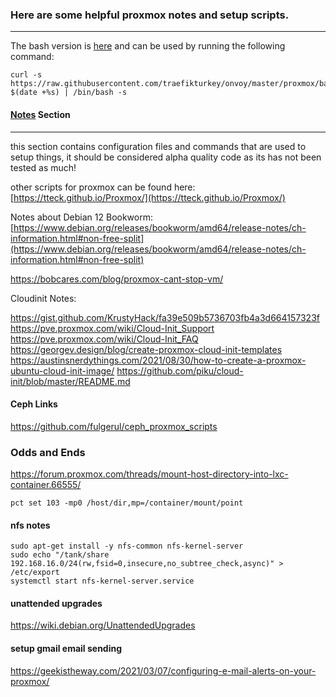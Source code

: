 ### Here are some helpful proxmox notes and setup scripts.
- - -
The bash version is [here](https://github.com/traefikturkey/onvoy/blob/master/proxmox/bash/setup.sh) and can be used by running the following command:
```
curl -s https://raw.githubusercontent.com/traefikturkey/onvoy/master/proxmox/bash/setup.sh?$(date +%s) | /bin/bash -s
```

#### [Notes](/traefikturkey/onvoy/blob/master/proxmox/notes) Section
- - - 
this section contains configuration files and commands that are used to setup things, it should be considered alpha quality code as its has not been tested as much!

other scripts for proxmox can be found here: [https://tteck.github.io/Proxmox/](https://tteck.github.io/Proxmox/)

Notes about Debian 12 Bookworm: [https://www.debian.org/releases/bookworm/amd64/release-notes/ch-information.html#non-free-split](https://www.debian.org/releases/bookworm/amd64/release-notes/ch-information.html#non-free-split)

https://bobcares.com/blog/proxmox-cant-stop-vm/

Cloudinit Notes:

https://gist.github.com/KrustyHack/fa39e509b5736703fb4a3d664157323f
https://pve.proxmox.com/wiki/Cloud-Init_Support
https://pve.proxmox.com/wiki/Cloud-Init_FAQ
https://georgev.design/blog/create-proxmox-cloud-init-templates
https://austinsnerdythings.com/2021/08/30/how-to-create-a-proxmox-ubuntu-cloud-init-image/
https://github.com/piku/cloud-init/blob/master/README.md

#### Ceph Links
https://github.com/fulgerul/ceph_proxmox_scripts

### Odds and Ends
https://forum.proxmox.com/threads/mount-host-directory-into-lxc-container.66555/
```
pct set 103 -mp0 /host/dir,mp=/container/mount/point
```

#### nfs notes
```
sudo apt-get install -y nfs-common nfs-kernel-server
sudo echo "/tank/share       192.168.16.0/24(rw,fsid=0,insecure,no_subtree_check,async)" > /etc/export
systemctl start nfs-kernel-server.service
```

#### unattended upgrades
https://wiki.debian.org/UnattendedUpgrades

#### setup gmail email sending 
https://geekistheway.com/2021/03/07/configuring-e-mail-alerts-on-your-proxmox/
